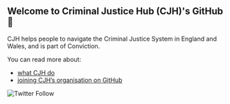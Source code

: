 ## Welcome to Criminal Justice Hub (CJH)'s GitHub :wave:

CJH helps people to navigate the Criminal Justice System in England and Wales, and is part of Conviction.

You can read more about:

- [what CJH do](https://www.criminaljusticehub.org.uk)
- [joining CJH’s organisation on GitHub](JOINING.md)

![Twitter Follow](https://img.shields.io/twitter/follow/crimjusticehub?style=social)
